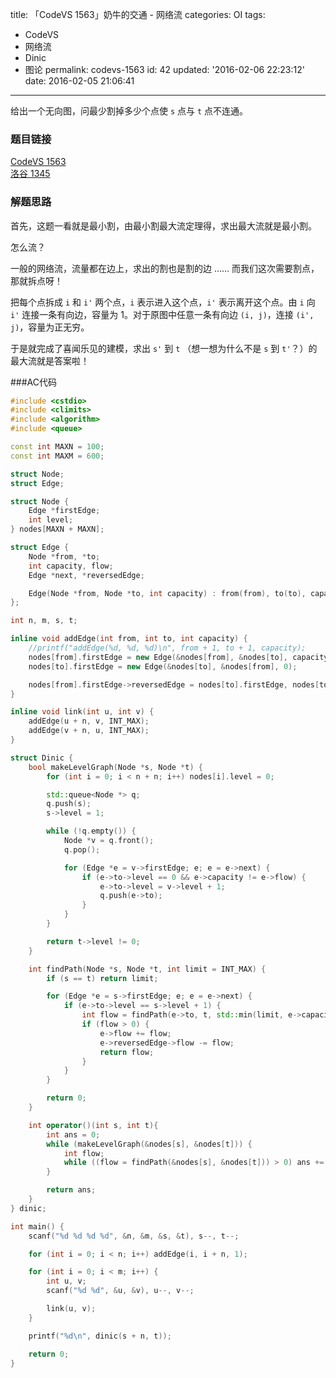 title: 「CodeVS 1563」奶牛的交通 - 网络流
categories: OI
tags: 
  - CodeVS
  - 网络流
  - Dinic
  - 图论
permalink: codevs-1563
id: 42
updated: '2016-02-06 22:23:12'
date: 2016-02-05 21:06:41
---

给出一个无向图，问最少割掉多少个点使 `s` 点与 `t` 点不连通。

<!-- more -->

### 题目链接
[CodeVS 1563](http://codevs.cn/problem/1563/)  
[洛谷 1345](http://www.luogu.org/problem/show?pid=1345)

### 解题思路
首先，这题一看就是最小割，由最小割最大流定理得，求出最大流就是最小割。

怎么流？

一般的网络流，流量都在边上，求出的割也是割的边 …… 而我们这次需要割点，那就拆点呀！

把每个点拆成 `i` 和 `i'` 两个点，`i` 表示进入这个点，`i'` 表示离开这个点。由 `i` 向 `i'` 连接一条有向边，容量为 1。对于原图中任意一条有向边 `(i, j)`，连接 `(i', j)`，容量为正无穷。

于是就完成了喜闻乐见的建模，求出 `s'` 到 `t` （想一想为什么不是 `s` 到 `t'`？）的最大流就是答案啦！

###AC代码
```c++
#include <cstdio>
#include <climits>
#include <algorithm>
#include <queue>

const int MAXN = 100;
const int MAXM = 600;

struct Node;
struct Edge;

struct Node {
	Edge *firstEdge;
	int level;
} nodes[MAXN + MAXN];

struct Edge {
	Node *from, *to;
	int capacity, flow;
	Edge *next, *reversedEdge;

	Edge(Node *from, Node *to, int capacity) : from(from), to(to), capacity(capacity), flow(0), next(from->firstEdge) {}
};

int n, m, s, t;

inline void addEdge(int from, int to, int capacity) {
	//printf("addEdge(%d, %d, %d)\n", from + 1, to + 1, capacity);
	nodes[from].firstEdge = new Edge(&nodes[from], &nodes[to], capacity);
	nodes[to].firstEdge = new Edge(&nodes[to], &nodes[from], 0);

	nodes[from].firstEdge->reversedEdge = nodes[to].firstEdge, nodes[to].firstEdge->reversedEdge = nodes[from].firstEdge;
}

inline void link(int u, int v) {
	addEdge(u + n, v, INT_MAX);
	addEdge(v + n, u, INT_MAX);
}

struct Dinic {
	bool makeLevelGraph(Node *s, Node *t) {
		for (int i = 0; i < n + n; i++) nodes[i].level = 0;

		std::queue<Node *> q;
		q.push(s);
		s->level = 1;

		while (!q.empty()) {
			Node *v = q.front();
			q.pop();

			for (Edge *e = v->firstEdge; e; e = e->next) {
				if (e->to->level == 0 && e->capacity != e->flow) {
					e->to->level = v->level + 1;
					q.push(e->to);
				}
			}
		}

		return t->level != 0;
	}

	int findPath(Node *s, Node *t, int limit = INT_MAX) {
		if (s == t) return limit;

		for (Edge *e = s->firstEdge; e; e = e->next) {
			if (e->to->level == s->level + 1) {
				int flow = findPath(e->to, t, std::min(limit, e->capacity - e->flow));
				if (flow > 0) {
					e->flow += flow;
					e->reversedEdge->flow -= flow;
					return flow;
				}
			}
		}

		return 0;
	}

	int operator()(int s, int t){
		int ans = 0;
		while (makeLevelGraph(&nodes[s], &nodes[t])) {
			int flow;
			while ((flow = findPath(&nodes[s], &nodes[t])) > 0) ans += flow;
		}

		return ans;
	}
} dinic;

int main() {
	scanf("%d %d %d %d", &n, &m, &s, &t), s--, t--;

	for (int i = 0; i < n; i++) addEdge(i, i + n, 1);

	for (int i = 0; i < m; i++) {
		int u, v;
		scanf("%d %d", &u, &v), u--, v--;

		link(u, v);
	}

	printf("%d\n", dinic(s + n, t));

	return 0;
}
```

